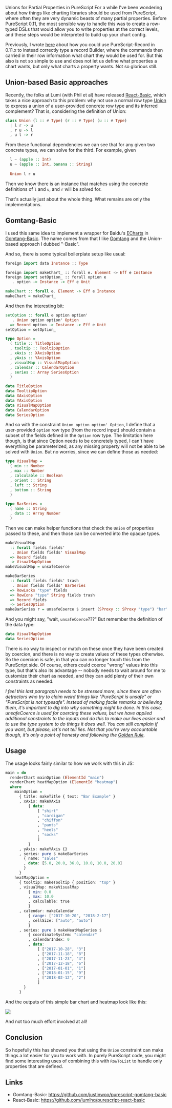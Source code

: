 Unions for Partial Properties in PureScript
For a while I've been wondering about how things like charting libraries should be used from PureScript, where often they are very dynamic beasts of many partial properties. Before PureScript 0.11, the most sensible way to handle this was to create a row-typed DSLs that would allow you to write properties at the correct levels, and these steps would be interpreted to build up your chart config.

Previously, I wrote [here](https://qiita.com/kimagure/items/fd05ad13ee8def0fb4ed) about how you could use PureScript-Record in 0.11.x to instead correctly type a record Builder, where the commands then carried in their row information what chart they would be used for. But this also is not so simple to use and does not let us define what properties a chart wants, but only what charts a property wants. Not so glorious still.

## Union-based Basic approaches

Recently, the folks at Lumi (with Phil et al) have released [React-Basic](https://github.com/lumihq/purescript-react-basic), which takes a nice approach to this problem: why not use a normal row type [Union](https://pursuit.purescript.org/builtins/docs/Prim#t:Union) to express a union of a user-provided concrete row type and its inferred complement? That is, considering the definition of Union:

```hs
class Union (l :: # Type) (r :: # Type) (u :: # Type)
  | l r -> u
  , r u -> l
  , u l -> r
```

From these functional dependencies we can see that for any given two concrete types, we can solve for the third. For example, given

```hs
  l ~ (apple :: Int)
  u ~ (apple :: Int, banana :: String)
  
  Union l r u
```

Then we know there is an instance that matches using the concrete definitions of `l` and `u`, and `r` will be solved for.

That's actually just about the whole thing. What remains are only the implementations.

## Gomtang-Basic

I used this same idea to implement a wrapper for Baidu's [ECharts](http://echarts.baidu.com/) in [Gomtang-Basic](https://github.com/justinwoo/purescript-gomtang-basic). The name comes from that I like [Gomtang](https://en.wikipedia.org/wiki/Gomguk) and the Union-based approach I dubbed "-Basic".

And so, there is some typical boilerplate setup like usual:

```hs
foreign import data Instance :: Type

foreign import makeChart_ :: forall e. Element -> Eff e Instance
foreign import setOption_ :: forall option e
   . option -> Instance -> Eff e Unit 

makeChart :: forall e. Element -> Eff e Instance
makeChart = makeChart_
```

And then the interesting bit:

```hs
setOption :: forall e option option'
   . Union option option' Option
  => Record option -> Instance -> Eff e Unit
setOption = setOption_

type Option =
  ( title :: TitleOption
  , tooltip :: TooltipOption
  , xAxis :: XAxisOption
  , yAxis :: YAxisOption
  , visualMap :: VisualMapOption
  , calendar :: CalendarOption
  , series :: Array SeriesOption
  )

data TitleOption
data TooltipOption
data XAxisOption
data YAxisOption
data VisualMapOption
data CalendarOption
data SeriesOption
```

And so with the constraint `Union option option' Option`, I define that a user-provided `option` row type (from the record input) should contain a subset of the fields defined in the `Option` row type. The limitation here though, is that since Option needs to be concretely typed, I can't have everything be parameterized, as any missing property will not be able to be solved with `Union`. But no worries, since we can define those as needed:

```hs
type VisualMap =
  ( min :: Number
  , max :: Number
  , calculable :: Boolean
  , orient :: String
  , left :: String
  , bottom :: String
  )

type BarSeries =
  ( name :: String
  , data :: Array Number
  )
```

Then we can make helper functions that check the `Union` of properties passed to these, and then those can be converted into the opaque types.

```hs
makeVisualMap
  :: forall fields fields'
   . Union fields fields' VisualMap
  => Record fields
  -> VisualMapOption
makeVisualMap = unsafeCoerce

makeBarSeries
  :: forall fields fields' trash
   . Union fields fields' BarSeries
  => RowLacks "type" fields
  => RowCons "type" String fields trash
  => Record fields
  -> SeriesOption
makeBarSeries r = unsafeCoerce $ insert (SProxy :: SProxy "type") "bar" r
```

And you might say, "wait, `unsafeCoerce`???" But remember the definition of the data type:

```hs
data VisualMapOption
data SeriesOption
```

There is no way to inspect or match on these once they have been created by coercion, and there is no way to create values of these types otherwise. So the coercion is safe, in that you can no longer touch this from the PureScript side. Of course, others could coerce "wrong" values into this type, but that's also its advantage -- nobody needs to wait around for me to customize their chart as needed, and they can add plenty of their own constraints as needed.

*I feel this last paragraph needs to be stressed more, since there are often detractors who try to claim weird things like "PureScript is unsafe" or "PureScript is not typesafe". Instead of making facile remarks or believing them, it's important to dig into why something might be done. In this case, unsafeCoerce is used for coercing these values, but we have applied additional constraints to the inputs and do this to make our lives easier and to use the type system to do things it does well. You can still complain if you want, but please, let's not tell lies. Not that you're very accountable though, it's only a point of honesty and following the [Golden Rule](https://en.wikipedia.org/wiki/Golden_Rule).*

## Usage

The usage looks fairly similar to how we work with this in JS:

```hs
main = do
  renderChart mainOption (ElementId "main")
  renderChart heatMapOption (ElementId "heatmap")
  where
    mainOption =
      { title: makeTitle { text: "Bar Example" }
      , xAxis: makeXAxis
          { data:
              [ "shirt"
              , "cardigan"
              , "chiffon"
              , "pants"
              , "heels"
              , "socks"
              ]
          }
      , yAxis: makeYAxis {}
      , series: pure $ makeBarSeries
        { name: "sales"
        , data: [5.0, 20.0, 36.0, 10.0, 10.0, 20.0]
        }
      }
    heatMapOption =
      { tooltip: makeTooltip { position: "top" }
      , visualMap: makeVisualMap
          { min: 0.0
          , max: 10.0
          , calculable: true
          }
      , calendar: makeCalendar
          { range: ["2017-10-20", "2018-2-17"]
          , cellSize: ["auto", "auto"]
          }
      , series: pure $ makeHeatMapSeries $
          { coordinateSystem: "calendar"
          , calendarIndex: 0
          , data:
              [ ["2017-10-28", "3"]
              , ["2017-11-18", "8"]
              , ["2017-11-23", "4"]
              , ["2017-12-18", "6"]
              , ["2017-01-01", "1"]
              , ["2018-01-15", "9"]
              , ["2018-02-12", "2"]
              ]
        }
      }
```

And the outputs of this simple bar chart and heatmap look like this:

![](https://i.imgur.com/1Iess2J.png)

And not too much effort involved at all!

## Conclusion

So hopefully this has showed you that using the `Union` constraint can make things a lot easier for you to work with. In purely PureScript code, you might find some interesting uses of combining this with `RowToList` to handle only properties that are defined.

## Links

* Gomtang-Basic: https://github.com/justinwoo/purescript-gomtang-basic
* React-Basic: https://github.com/lumihq/purescript-react-basic
